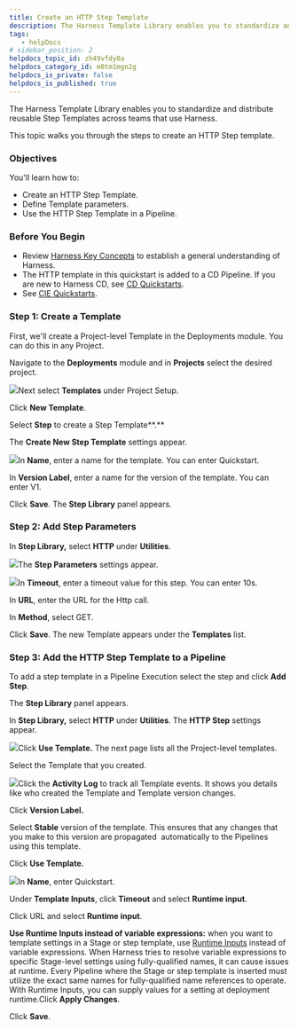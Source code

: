 ```yaml
---
title: Create an HTTP Step Template
description: The Harness Template Library enables you to standardize and distribute reusable Step Templates across teams that use Harness. This topic walks you through the steps to create an HTTP Step template. O…
tags: 
   - helpDocs
# sidebar_position: 2
helpdocs_topic_id: zh49vfdy0a
helpdocs_category_id: m8tm1mgn2g
helpdocs_is_private: false
helpdocs_is_published: true
---
```


The Harness Template Library enables you to standardize and distribute reusable Step Templates across teams that use Harness.

This topic walks you through the steps to create an HTTP Step template.

### Objectives

You'll learn how to: 

* Create an HTTP Step Template.
* Define Template parameters.
* Use the HTTP Step Template in a Pipeline.

### Before You Begin

* Review [Harness Key Concepts](https://docs.harness.io/article/4o7oqwih6h-harness-key-concepts) to establish a general understanding of Harness.
* The HTTP template in this quickstart is added to a CD Pipeline. If you are new to Harness CD, see [CD Quickstarts](https://ngdocs.harness.io/category/c9j6jejsws-cd-quickstarts).
* See ​[CIE Quickstarts](/article/x0d77ktjw8-ci-pipeline-quickstart).

### Step 1: Create a Template

First, we'll create a Project-level Template in the Deployments module. You can do this in any Project.

Navigate to the **Deployments** module and in **Projects** select the desired project.

![](https://files.helpdocs.io/i5nl071jo5/articles/zh49vfdy0a/1638874551407/step-1.png)Next select **Templates** under Project Setup.

Click **New Template**.

Select **Step** to create a Step Template**.**

The **Create New Step Template** settings appear.

![](https://files.helpdocs.io/i5nl071jo5/articles/zh49vfdy0a/1634812288521/screenshot-2021-10-21-at-4-01-07-pm.png)In **Name**, enter a name for the template. You can enter Quickstart.

In **Version Label**, enter a name for the version of the template. You can enter V1.

Click **Save**. The **Step Library** panel appears.

### Step 2: Add Step Parameters

In **Step Library,** select **HTTP** under **Utilities**.

![](https://files.helpdocs.io/i5nl071jo5/articles/zh49vfdy0a/1638874630404/step-2.png)The **Step Parameters** settings appear.

![](https://files.helpdocs.io/i5nl071jo5/articles/zh49vfdy0a/1638874668534/step-3.png)In **Timeout**, enter a timeout value for this step. You can enter 10s.

In **URL**, enter the URL for the Http call.

In **Method**, select GET.

Click **Save**. The new Template appears under the **Templates** list.

### Step 3: Add the HTTP Step Template to a Pipeline

To add a step template in a Pipeline Execution select the step and click **Add Step**.

The **Step Library** panel appears.

In **Step Library,** select **HTTP** under **Utilities**. The **HTTP Step** settings appear.

![](https://files.helpdocs.io/i5nl071jo5/articles/zh49vfdy0a/1638874816131/step-4.png)Click **Use Template.** The next page lists all the Project-level templates.

Select the Template that you created.

![](https://files.helpdocs.io/i5nl071jo5/articles/zh49vfdy0a/1638874871700/step-5.png)Click the **Activity Log** to track all Template events. It shows you details like who created the Template and Template version changes.

Click **Version Label.**

Select **Stable** version of the template. This ensures that any changes that you make to this version are propagated  automatically to the Pipelines using this template.

Click **Use Template.**

![](https://files.helpdocs.io/i5nl071jo5/articles/zh49vfdy0a/1638874928705/step-6.png)In **Name**, enter Quickstart.

Under **Template Inputs**, click **Timeout** and select **Runtime input**.

Click URL and select **Runtime input**.

**Use Runtime Inputs instead of variable expressions:** when you want to template settings in a Stage or step template, use [Runtime Inputs](/article/f6yobn7iq0-runtime-inputs) instead of variable expressions. When Harness tries to resolve variable expressions to specific Stage-level settings using fully-qualified names, it can cause issues at runtime. Every Pipeline where the Stage or step template is inserted must utilize the exact same names for fully-qualified name references to operate. With Runtime Inputs, you can supply values for a setting at deployment runtime.Click **Apply Changes**.

Click **Save**.

